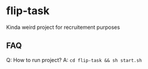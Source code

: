 # flip-task

Kinda weird project for recruitement purposes

## FAQ

Q: How to run project?
A: `cd flip-task && sh start.sh`